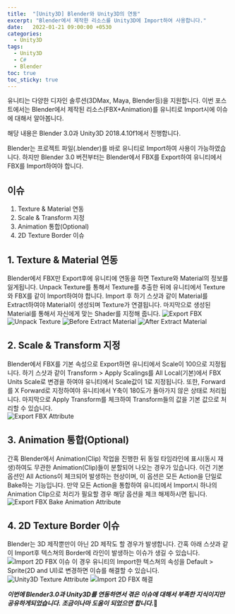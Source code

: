 ```yaml
---
title:  "[Unity3D] Blender와 Unity3D의 연동"
excerpt: "Blender에서 제작한 리소스를 Unity3D에 Import하여 사용합니다."
date:   2022-01-21 09:00:00 +0530
categories:
  - Unity3D
tags:
  - Unity3D
  - C#
  - Blender
toc: true
toc_sticky: true
---
```

유니티는 다양한 디자인 솔루션(3DMax, Maya, Blender등)을 지원합니다.
이번 포스트에서는 Blender에서 제작된 리소스(FBX+Animation)를 유니티로 Import시에 이슈에 대해서 알아봅니다.

해당 내용은 Blender 3.0과 Unity3D 2018.4.10f1에서 진행합니다.

Blender는 프로젝트 파일(.blender)를 바로 유니티로 Import하여 사용이 가능하였습니다.
하지만 Blender 3.0 버전부터는 Blender에서 FBX를 Export하여 유니티에서 FBX를 Import하여야 합니다.

## 이슈
1. Texture & Material 연동
2. Scale & Transform 지정
3. Animation 통합(Optional)
4. 2D Texture Border 이슈

## 1. Texture & Material 연동
Blender에서 FBX만 Export후에 유니티에 연동을 하면 Texture와 Material의 정보를 잃게됩니다.
Unpack Texture를 통해서 Texture를 추출한 뒤에 유니티에서 Texture와 FBX를 같이 Import하여야 합니다.
Import 후 하기 스샷과 같이 Material를 Extract하여야 Material이 생성되며 Texture가 연결됩니다.
마지막으로 생성된 Material를 통해서 자신에게 맞는 Shader를 지정해 줍니다.
![Export FBX](/assets/images/unity/blender/blender_4.png)
![Unpack Texture](/assets/images/unity/blender/blender_3.png)
![Before Extract Material](/assets/images/unity/blender/unity_material_extract_1.png)
![After Extract Material](/assets/images/unity/blender/unity_material_extract_2.png)

## 2. Scale & Transform 지정
Blender에서 FBX를 기본 속성으로 Export하면 유니티에서 Scale이 100으로 지정됩니다.
하기 스샷과 같이 Transform > Apply Scalings를 All Local(기본)에서 FBX Units Scale로 변경을 하여야 유니티에서 Scale값이 1로 지정됩니다.
또한, Forward를 X Forward로 지정하여야 유니티에서 Y축이 180도가 돌아가지 않은 상태로 처리됩니다.
마지막으로 Apply Transform를 체크하여 Transform들의 값을 기본 값으로 처리할 수 있습니다.  
![Export FBX Attribute](/assets/images/unity/blender/blender_5.png)

## 3. Animation 통합(Optional)
간혹 Blender에서 Animation(Clip) 작업을 진행한 뒤 동일 타임라인에 표시(동시 재생)하여도 무관한 Animation(Clip)들이 분할되어 나오는 경우가 있습니다.
이건 기본 옵션인 All Actions이 체크되어 발생하는 현상이며, 이 옵션은 모든 Action을 단일로 Bake하는 기능입니다.
만약 모든 Action을 통합하여 유니티에서 Import시 하나의 Animation Clip으로 처리가 필요할 경우 해당 옵션을 체크 해제하시면 됩니다.  
![Export FBX Bake Animation Attribute](/assets/images/unity/blender/blender_2.png)

## 4. 2D Texture Border 이슈
Blender는 3D 제작뿐만이 아닌 2D 제작도 할 경우가 발생합니다. 간혹 아래 스샷과 같이 Import후 텍스쳐의 Border에 라인이 발생하는 이슈가 생길 수 있습니다.  
![Import 2D FBX 이슈](/assets/images/unity/blender/result_1.png)
이 경우 유니티의 Import한 텍스쳐의 속성을 Default > Sprite(2D and UI)로 변경하면 이슈를 해결할 수 있습니다.  
![Unity3D Texture Attribute](/assets/images/unity/blender/result_1.png)
![Import 2D FBX 해결](/assets/images/unity/blender/result_2.png)

***이번에 Blender3.0과 Unity3D를 연동하면서 겪은 이슈에 대해서 부족한 지식이지만 공유하게되었습니다. 조금이나마 도움이 되었으면 합니다.***🧐 
